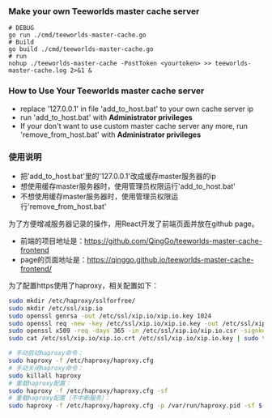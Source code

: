 ### Make your own Teeworlds master cache server
```
# DEBUG
go run ./cmd/teeworlds-master-cache.go
# Build
go build ./cmd/teeworlds-master-cache.go
# run
nohup ./teeworlds-master-cache -PostToken <yourtoken> >> teeworlds-master-cache.log 2>&1 &
```
### How to Use Your Teeworlds master cache server
* replace '127.0.0.1' in file 'add_to_host.bat' to your own cache server ip
* run 'add_to_host.bat' with **Administrator privileges**
* If your don't want to use custom master cache server any more, run 'remove_from_host.bat' with **Administrator privileges**

### 使用说明
* 把'add_to_host.bat'里的'127.0.0.1'改成缓存master服务器的ip
* 想使用缓存master服务器时，使用管理员权限运行'add_to_host.bat'
* 不想使用缓存master服务器时，使用管理员权限运行'remove_from_host.bat'

为了方便增减服务器记录的操作，用React开发了前端页面并放在github page。
* 前端的项目地址是：https://github.com/QingGo/teeworlds-master-cache-frontend 
* page的页面地址是：https://qinggo.github.io/teeworlds-master-cache-frontend/

为了配置https使用了haproxy，相关配置如下：
``` bash
sudo mkdir /etc/haproxy/sslforfree/
sudo mkdir /etc/ssl/xip.io
sudo openssl genrsa -out /etc/ssl/xip.io/xip.io.key 1024
sudo openssl req -new -key /etc/ssl/xip.io/xip.io.key -out /etc/ssl/xip.io/xip.io.csr
sudo openssl x509 -req -days 365 -in /etc/ssl/xip.io/xip.io.csr -signkey /etc/ssl/xip.io/xip.io.key -out /etc/ssl/xip.io/xip.io.crt
sudo cat /etc/ssl/xip.io/xip.io.crt /etc/ssl/xip.io/xip.io.key | sudo tee /etc/haproxy/sslforfree/ssl.pem

# 手动启动haproxy命令：
sudo haproxy -f /etc/haproxy/haproxy.cfg
# 手动关闭haproxy命令：
sudo killall haproxy
# 重载haproxy配置：
sudo haproxy -f /etc/haproxy/haproxy.cfg -sf
# 重载haproxy配置（不中断服务）：
sudo haproxy -f /etc/haproxy/haproxy.cfg -p /var/run/haproxy.pid -sf $(cat /var/run/haproxy.pid)

```